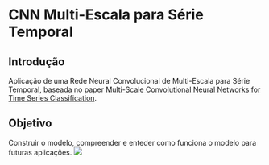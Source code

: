 # CNN Multi-Escala para Série Temporal

## Introdução
Aplicação de uma Rede Neural Convolucional de Multi-Escala para Série Temporal, baseada no paper [Multi-Scale Convolutional Neural Networks for Time Series
Classification](https://arxiv.org/pdf/1603.06995.pdf).

## Objetivo
Construir o modelo, compreender e enteder como funciona o modelo para futuras aplicações.
![](image/ccn_arch.png?raw=true)

